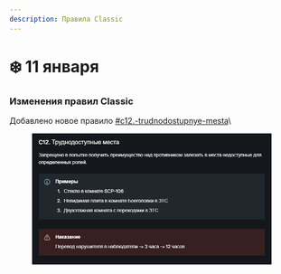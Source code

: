```yaml
---
description: Правила Classic
---
```


# ❄️ 11 января

### Изменения правил Classic

Добавлено новое правило [#c12.-trudnodostupnye-mesta](../../rules/classic.md#c12.-trudnodostupnye-mesta "mention")\\

<figure><img src="../../.gitbook/assets/image (1) (1) (1) (1) (1) (1) (1) (1) (1).png" alt=""><figcaption></figcaption></figure>
